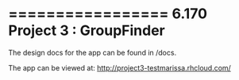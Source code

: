 =================
6.170 Project 3 : GroupFinder
=================

The design docs for the app can be found in /docs.

The app can be viewed at:
http://project3-testmarissa.rhcloud.com/